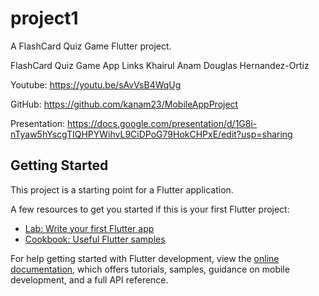 # project1

A FlashCard Quiz Game Flutter project.

FlashCard Quiz Game App Links
Khairul Anam
Douglas Hernandez-Ortiz

Youtube:
https://youtu.be/sAvVsB4WqUg 

GitHub:
https://github.com/kanam23/MobileAppProject 

Presentation:
https://docs.google.com/presentation/d/1G8i-nTyaw5hYscgTIQHPYWihvL9CiDPoG79HokCHPxE/edit?usp=sharing

## Getting Started

This project is a starting point for a Flutter application.

A few resources to get you started if this is your first Flutter project:

- [Lab: Write your first Flutter app](https://docs.flutter.dev/get-started/codelab)
- [Cookbook: Useful Flutter samples](https://docs.flutter.dev/cookbook)

For help getting started with Flutter development, view the
[online documentation](https://docs.flutter.dev/), which offers tutorials,
samples, guidance on mobile development, and a full API reference.
